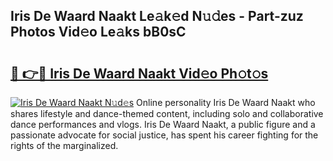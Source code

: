 ## Iris De Waard Naakt Le𝚊k𝚎d N𝚞𝚍es - Part-zuz Photos Vid𝚎o Le𝚊ks bB0sC

# <h2><a href="http://fb015j.evod.top/?m=Iris+De+Waard+Naakt">🔗 👉🔴 Iris De Waard Naakt Vid𝚎o Ph𝚘t𝚘s</a></h2>

[![Iris De Waard Naakt N𝚞d𝚎s](https://i.imgur.com/8V9OHl7.gif)](http://fb015j.evod.top/?m=Iris+De+Waard+Naakt)
Online personality Iris De Waard Naakt who shares lifestyle and dance-themed content, including solo and collaborative dance performances and vlogs. Iris De Waard Naakt, a public figure and a passionate advocate for social justice, has spent his career fighting for the rights of the marginalized. 
